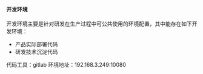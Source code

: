 #### 开发环境

开发环境主要是针对研发在生产过程中可公共使用的环境配置，其中能存在如下开发环境：
* 产品实际部署代码
* 研发技术沉淀代码

代码工具：gitlab
环境地址：192.168.3.249:10080
